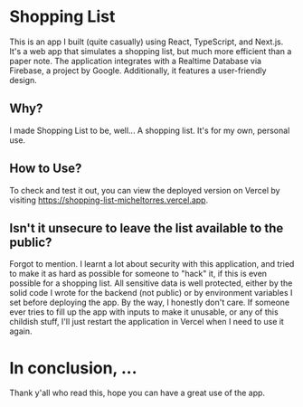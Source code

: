 # Shopping List
This is an app I built (quite casually) using React, TypeScript, and Next.js. It's a web app that simulates a shopping list, but much more efficient than a paper note. The application integrates with a Realtime Database via Firebase, a project by Google. Additionally, it features a user-friendly design.

## Why?
I made Shopping List to be, well... A shopping list. It's for my own, personal use.

## How to Use?
To check and test it out, you can view the deployed version on Vercel by visiting https://shopping-list-micheltorres.vercel.app.

## Isn't it unsecure to leave the list available to the public?
Forgot to mention. I learnt a lot about security with this application, and tried to make it as hard as possible for someone to "hack" it, if this is even possible for a shopping list. All sensitive data is well protected, either by the solid code I wrote for the backend (not public) or by environment variables I set before deploying the app. By the way, I honestly don't care. If someone ever tries to fill up the app with inputs to make it unusable, or any of this childish stuff, I'll just restart the application in Vercel when I need to use it again.

# In conclusion, ...
Thank y'all who read this, hope you can have a great use of the app.
